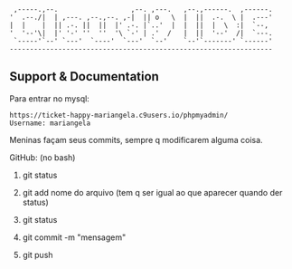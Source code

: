 
     ,-----.,--.                  ,--. ,---.   ,--.,------.  ,------.
    '  .--./|  | ,---. ,--.,--. ,-|  || o   \  |  ||  .-.  \ |  .---'
    |  |    |  || .-. ||  ||  |' .-. |`..'  |  |  ||  |  \  :|  `--, 
    '  '--'\|  |' '-' ''  ''  '\ `-' | .'  /   |  ||  '--'  /|  `---.
     `-----'`--' `---'  `----'  `---'  `--'    `--'`-------' `------'
    ----------------------------------------------------------------- 

## Support & Documentation


Para entrar no mysql:

    https://ticket-happy-mariangela.c9users.io/phpmyadmin/
    Username: mariangela
    
Meninas façam seus commits, sempre q modificarem alguma coisa.
    
GitHub: (no bash)

1) git status

2) git add nome do arquivo (tem q ser igual ao que aparecer quando der status)

3) git status

4) git commit -m "mensagem"

5) git push
